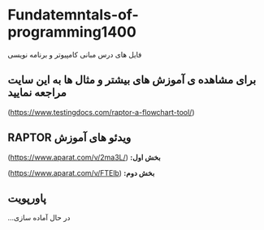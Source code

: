 # Fundatemntals-of-programming1400

فایل های درس مبانی کامپیوتر و برنامه نویسی 

## برای مشاهده ی آموزش های بیشتر و مثال ها به این سایت مراجعه نمایید

(https://www.testingdocs.com/raptor-a-flowchart-tool/)


## RAPTOR ویدئو های آموزش

  (https://www.aparat.com/v/2ma3L/)    **:بخش اول**
  
  (https://www.aparat.com/v/FTElb)      **:بخش دوم**
  
  ## پاورپویت
  
  ...در حال آماده سازی 
